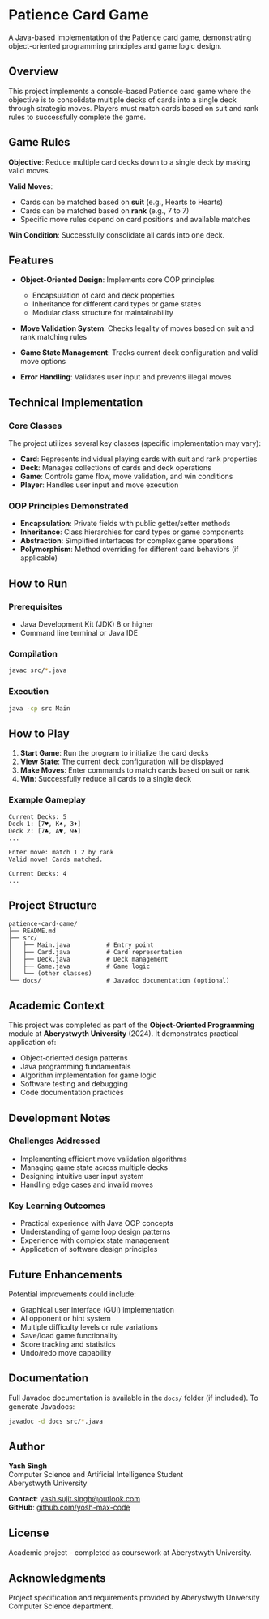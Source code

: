 # Patience Card Game

A Java-based implementation of the Patience card game, demonstrating object-oriented programming principles and game logic design.

## Overview

This project implements a console-based Patience card game where the objective is to consolidate multiple decks of cards into a single deck through strategic moves. Players must match cards based on suit and rank rules to successfully complete the game.

## Game Rules

**Objective**: Reduce multiple card decks down to a single deck by making valid moves.

**Valid Moves**:
- Cards can be matched based on **suit** (e.g., Hearts to Hearts)
- Cards can be matched based on **rank** (e.g., 7 to 7)
- Specific move rules depend on card positions and available matches

**Win Condition**: Successfully consolidate all cards into one deck.

## Features

- **Object-Oriented Design**: Implements core OOP principles
  - Encapsulation of card and deck properties
  - Inheritance for different card types or game states
  - Modular class structure for maintainability

- **Move Validation System**: Checks legality of moves based on suit and rank matching rules

- **Game State Management**: Tracks current deck configuration and valid move options

- **Error Handling**: Validates user input and prevents illegal moves

## Technical Implementation

### Core Classes

The project utilizes several key classes (specific implementation may vary):

- **Card**: Represents individual playing cards with suit and rank properties
- **Deck**: Manages collections of cards and deck operations
- **Game**: Controls game flow, move validation, and win conditions
- **Player**: Handles user input and move execution

### OOP Principles Demonstrated

- **Encapsulation**: Private fields with public getter/setter methods
- **Inheritance**: Class hierarchies for card types or game components
- **Abstraction**: Simplified interfaces for complex game operations
- **Polymorphism**: Method overriding for different card behaviors (if applicable)

## How to Run

### Prerequisites
- Java Development Kit (JDK) 8 or higher
- Command line terminal or Java IDE

### Compilation
```bash
javac src/*.java
```

### Execution
```bash
java -cp src Main
```

## How to Play

1. **Start Game**: Run the program to initialize the card decks
2. **View State**: The current deck configuration will be displayed
3. **Make Moves**: Enter commands to match cards based on suit or rank
4. **Win**: Successfully reduce all cards to a single deck

### Example Gameplay
```
Current Decks: 5
Deck 1: [7♥, K♠, 3♦]
Deck 2: [7♣, A♥, 9♠]
...

Enter move: match 1 2 by rank
Valid move! Cards matched.

Current Decks: 4
...
```

## Project Structure

```
patience-card-game/
├── README.md
├── src/
│   ├── Main.java          # Entry point
│   ├── Card.java          # Card representation
│   ├── Deck.java          # Deck management
│   ├── Game.java          # Game logic
│   └── (other classes)
└── docs/                  # Javadoc documentation (optional)
```

## Academic Context

This project was completed as part of the **Object-Oriented Programming** module at **Aberystwyth University** (2024). It demonstrates practical application of:

- Object-oriented design patterns
- Java programming fundamentals
- Algorithm implementation for game logic
- Software testing and debugging
- Code documentation practices

## Development Notes

### Challenges Addressed
- Implementing efficient move validation algorithms
- Managing game state across multiple decks
- Designing intuitive user input system
- Handling edge cases and invalid moves

### Key Learning Outcomes
- Practical experience with Java OOP concepts
- Understanding of game loop design patterns
- Experience with complex state management
- Application of software design principles

## Future Enhancements

Potential improvements could include:
- Graphical user interface (GUI) implementation
- AI opponent or hint system
- Multiple difficulty levels or rule variations
- Save/load game functionality
- Score tracking and statistics
- Undo/redo move capability

## Documentation

Full Javadoc documentation is available in the `docs/` folder (if included). To generate Javadocs:

```bash
javadoc -d docs src/*.java
```

## Author

**Yash Singh**  
Computer Science and Artificial Intelligence Student  
Aberystwyth University

**Contact**: yash.sujit.singh@outlook.com  
**GitHub**: [github.com/yosh-max-code](https://github.com/yosh-max-code)

## License

Academic project - completed as coursework at Aberystwyth University.

## Acknowledgments

Project specification and requirements provided by Aberystwyth University Computer Science department.

